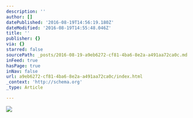 ```yaml
---
description: ''
author: []
datePublished: '2016-08-19T14:56:19.180Z'
dateModified: '2016-08-19T14:55:48.046Z'
title: ''
publisher: {}
via: {}
starred: false
sourcePath: _posts/2016-08-19-a9eb6272-cf81-4ba6-8e2a-a491aa72ca0c.md
inFeed: true
hasPage: true
inNav: false
url: a9eb6272-cf81-4ba6-8e2a-a491aa72ca0c/index.html
_context: 'http://schema.org'
_type: Article

---
```

![](https://the-grid-user-content.s3-us-west-2.amazonaws.com/497d0200-c976-4857-8d4d-2ea2931c9118.jpg)